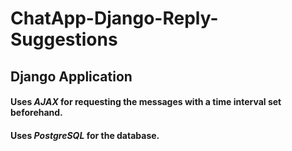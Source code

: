 # ChatApp-Django-Reply-Suggestions

## Django Application
#### Uses ___AJAX___ for requesting the messages with a time interval set beforehand. 
#### Uses ___PostgreSQL___ for the database.
#### 
